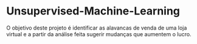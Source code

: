 # Unsupervised-Machine-Learning
O objetivo deste projeto é identificar as alavancas de venda de uma loja virtual e a partir da análise feita sugerir mudanças que aumentem o lucro.
